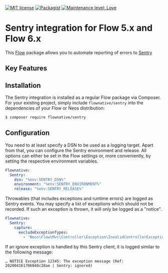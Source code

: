 [![MIT license](http://img.shields.io/badge/license-MIT-brightgreen.svg)](http://opensource.org/licenses/MIT)
[![Packagist](https://img.shields.io/packagist/v/flownative/sentry.svg)](https://packagist.org/packages/flownative/sentry)
[![Maintenance level: Love](https://img.shields.io/badge/maintenance-%E2%99%A1%E2%99%A1%E2%99%A1-ff69b4.svg)](https://www.flownative.com/en/products/open-source.html)

# Sentry integration for Flow 5.x and Flow 6.x

This [Flow](https://flow.neos.io) package allows you to automate reporting of errors to [Sentry](https://www.sentry.io) 

## Key Features


## Installation

The Sentry integration is installed as a regular Flow package via Composer. For your existing project, simply include 
`flownative/sentry` into the dependencies of your Flow or Neos distribution:

```bash
$ composer require flownative/sentry
```

## Configuration

You need to at least specify a DSN to be used as a logging target. Apart from that, you
can configure the Sentry environment and release. All options can either be set in the
Flow settings or, more conveniently, by setting the respective environment variables.

```yaml
Flownative:
  Sentry:
    dsn: "%env:SENTRY_DSN%"
    environment: "%env:SENTRY_ENVIRONMENT%"
    release: "%env:SENTRY_RELEASE%"
```

Throwables (that includes exceptions and runtime errors) are logged as Sentry events. 
You may specify a list of exceptions which should not be recorded. If such an exception
is thrown, it will only be logged as a "notice".

```yaml
Flownative:
  Sentry:
    capture:
      excludeExceptionTypes:
        - 'Neos\Flow\Mvc\Controller\Exception\InvalidControllerException'
```

If an ignore exception is handled by this Sentry client, it is logged similar to the
following message:

```
… NOTICE Exception 12345: The exception message (Ref: 202004161706040c28ae | Sentry: ignored)
```

